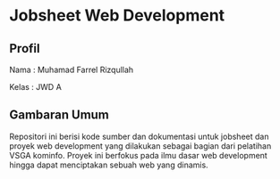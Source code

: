 # Jobsheet Web Development

## Profil
Nama : Muhamad Farrel Rizqullah

Kelas : JWD A

## Gambaran Umum

Repositori ini berisi kode sumber dan dokumentasi untuk jobsheet dan proyek web development yang dilakukan sebagai bagian dari pelatihan VSGA kominfo. Proyek ini berfokus pada ilmu dasar web development hingga dapat menciptakan sebuah web yang dinamis.
